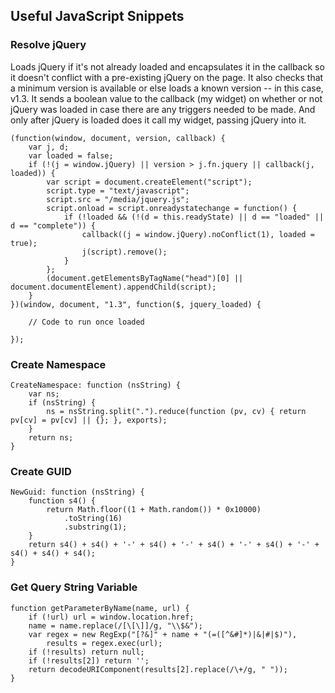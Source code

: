 ## Useful JavaScript Snippets

### Resolve jQuery
Loads jQuery if it's not already loaded and encapsulates it in the callback so it doesn't conflict with a pre-existing jQuery on the page. It also checks that a minimum version is available or else loads a known version -- in this case, v1.3. It sends a boolean value to the callback (my widget) on whether or not jQuery was loaded in case there are any triggers needed to be made. And only after jQuery is loaded does it call my widget, passing jQuery into it.

    (function(window, document, version, callback) {
        var j, d;
        var loaded = false;
        if (!(j = window.jQuery) || version > j.fn.jquery || callback(j, loaded)) {
            var script = document.createElement("script");
            script.type = "text/javascript";
            script.src = "/media/jquery.js";
            script.onload = script.onreadystatechange = function() {
                if (!loaded && (!(d = this.readyState) || d == "loaded" || d == "complete")) {
                    callback((j = window.jQuery).noConflict(1), loaded = true);
                    j(script).remove();
                }
            };
            (document.getElementsByTagName("head")[0] || document.documentElement).appendChild(script);
        }
    })(window, document, "1.3", function($, jquery_loaded) {

        // Code to run once loaded

    });
            
### Create Namespace
    CreateNamespace: function (nsString) {
        var ns;
        if (nsString) {
            ns = nsString.split(".").reduce(function (pv, cv) { return pv[cv] = pv[cv] || {}; }, exports);
        }
        return ns;
    }

### Create GUID
    NewGuid: function (nsString) {
        function s4() {
            return Math.floor((1 + Math.random()) * 0x10000)
                .toString(16)
                .substring(1);
        }
        return s4() + s4() + '-' + s4() + '-' + s4() + '-' + s4() + '-' + s4() + s4() + s4();
    }
		
### Get Query String Variable
    function getParameterByName(name, url) {
        if (!url) url = window.location.href;
        name = name.replace(/[\[\]]/g, "\\$&");
        var regex = new RegExp("[?&]" + name + "(=([^&#]*)|&|#|$)"),
            results = regex.exec(url);
        if (!results) return null;
        if (!results[2]) return '';
        return decodeURIComponent(results[2].replace(/\+/g, " "));
    }

